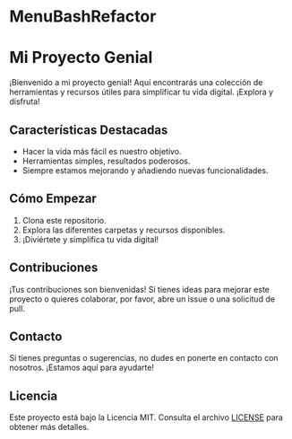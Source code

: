 # MenuBashRefactor

# Mi Proyecto Genial

¡Bienvenido a mi proyecto genial! Aquí encontrarás una colección de herramientas y 
recursos útiles para simplificar tu vida digital. ¡Explora y disfruta!

## Características Destacadas

- Hacer la vida más fácil es nuestro objetivo.
- Herramientas simples, resultados poderosos.
- Siempre estamos mejorando y añadiendo nuevas funcionalidades.

## Cómo Empezar

1. Clona este repositorio.
2. Explora las diferentes carpetas y recursos disponibles.
3. ¡Diviértete y simplifica tu vida digital!

## Contribuciones

¡Tus contribuciones son bienvenidas! Si tienes ideas para mejorar este proyecto
o quieres colaborar, por favor, abre un issue o una solicitud de pull.

## Contacto

Si tienes preguntas o sugerencias, no dudes en ponerte en contacto con nosotros. ¡Estamos aquí para ayudarte!

## Licencia

Este proyecto está bajo la Licencia MIT. Consulta el archivo [LICENSE](LICENSE) para obtener más detalles.

